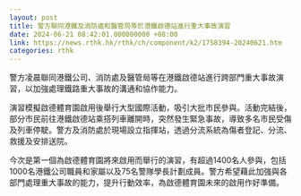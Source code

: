 ```yaml
---
layout: post
title: 警方聯同港鐵及消防處和醫管局等於港鐵啟德站進行重大事故演習
date: 2024-06-21 08:42:01.000000000 +08:00
link: https://news.rthk.hk/rthk/ch/component/k2/1758394-20240621.htm
categories: rthk
---
```


警方凌晨聯同港鐵公司、消防處及醫管局等在港鐵啟德站進行跨部門重大事故演習，以加強處理鐵路重大事故的溝通和協作能力。

演習模擬啟德體育園啟用後舉行大型國際活動，吸引大批市民參與。活動完結後，部分市民前往港鐵啟德站乘搭列車離開時，突然發生緊急事故，導致多名市民受傷及列車停駛。警方及消防處於現場設立指揮站，透過分流系統為傷者登記、分流、救援及安排送院。

今次是第一個為啟德體育園將來啟用而舉行的演習，有超過1400名人參與，包括1000名港鐵公司職員和家屬以及75名警隊學長計劃成員。警方希望藉此加強與各部門處理重大事故的能力，提升行動效率，為啟德體育園未來的啟用作好準備。
